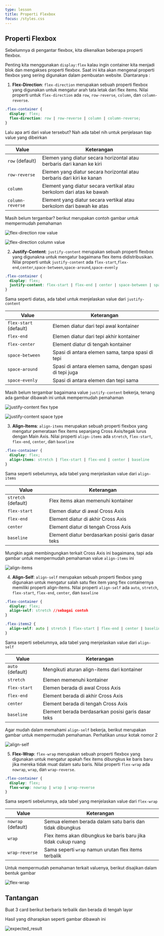 ```yaml
---
type: lesson
title: Properti Flexbox
focus: /styles.css
---
```


## Properti Flexbox

Sebelumnya di pengantar flexbox, kita dikenalkan beberapa properti flexbox. 

Penting kita menggunakan `display:flex` kalau ingin container kita menjadi blok dan mengakses properti flexbox. Saat ini kita akan mengenal properti flexbox yang sering digunakan dalam pembuatan website. Diantaranya :

1. **Flex-Direction**: `flex-direction` merupakan sebuah properti flexbox yang digunakan untuk mengatur arah tata letak dari flex items. Nilai properti untuk `flex-direction` ada `row`, `row-reverse`, `column`, dan `column-reverse`.

```css
.flex-container {
  display: flex;
  flex-direction: row | row-reverse | column | column-reverse;
}
```
Lalu apa arti dari value tersebut? Nah ada tabel nih untuk penjelasan tiap value yang dibeirkan

| Value | Keterangan |
|----------|----------|
|`row` (default)|Elemen yang diatur secara horizontal atau berbaris dari kanan ke kiri|
|`row-reverse`|Elemen yang diatur secara horizontal atau berbaris dari kiri ke kanan|
|`column`|Element yang diatur secara vertikal atau berkolom dari atas ke bawah|
|`column-reverse`|Element yang diatur secara vertikal atau berkolom dari bawah ke atas|

Masih belum tergambar? berikut merupakan contoh gambar untuk mempermudah pemahaman

![flex-direction row value](./_assets/flex-direction-row-type.png)

![flex-direction column value](./_assets/flex-direction-column-type.png)

2. **Justify-Content**: `justify-content` merupakan sebuah properti flexbox yang digunakna untuk mengatur bagaimana flex items didistribusikan. Nilai properti untuk `justify-content` ada `flex-start`,`flex-end`,`center`,`space-between`,`space-around`,`space-evenly`

```css
.flex-container {
  display: flex;
  justify-content: flex-start | flex-end | center | space-between | space-around | space-evenly
}
```

Sama seperti diatas, ada tabel untuk menjelaskan value dari `justify-content`

| Value | Keterangan |
|----------|----------|
|`flex-start` (default)|Elemen diatur dari tepi awal kontainer|
|`flex-end`|Elemen diatur dari tepi akhir kontainer|
|`flex-center`|Element diatur di tengah kontainer|
|`space-between`|Spasi di antara elemen sama, tanpa spasi di tepi|
|`space-around`|Spasi di antara elemen sama, dengan spasi di tepi juga|
|`space-evenly`|Spasi di antara elemen dan tepi sama|

Masih belum tergambar bagaimana value `justify-content` bekerja, tenang ada gambar dibawah ini untuk mempermudah pemahaman

![justify-content flex type](./_assets/justify-content-flex-type.png)

![justify-content space type](./_assets/justify-content-space-type.png)

3. **Align-Items**: `align-items` merupakan sebuah properti flexbox yang mengatur pemerataan flex items sepanjang Cross Axis/tegak lurus dengan Main Axis. Nilai properti `align-items` ada `stretch`, `flex-start`, `flex-end`, `center`, dan `baseline` 

```css
.flex-container {
  display: flex;
  align-items: stretch | flex-start | flex-end | center | baseline 
}
```

Sama seperti sebelumnya, ada tabel yang menjelaskan value dari `align-items`

| Value | Keterangan |
|----------|----------|
|`stretch` (default)|Flex items akan memenuhi kontainer|
|`flex-start`|Elemen diatur di awal Cross Axis|
|`flex-end`|Element diatur di akhir Cross Axis|
|`center`|Element diatur di tengah Cross Axis|
|`baseline`|Element diatur berdasarkan posisi garis dasar teks|

Mungkin agak membingungkan terkait Cross Axis ini bagaimana, tapi ada gambar untuk mempermudah pemahaman value `align-items` ini

![align-items](./_assets/align-items.png)

4. **Align-Self**: `align-self` merupakan sebuah properti flexbox yang digunakan untuk mengatur salah satu flex item yang flex containernya memiliki properti align-items. Nilai properti `align-self` ada `auto`, `stretch`, `flex-start`, `flex-end`, `center`, dan `baseline`

```css
.flex-container {
  display: flex;
  align-self: stretch //sebagai contoh 
}

.flex-items2 {
  align-self: auto | stretch | flex-start | flex-end | center | baseline
}
```
Sama seperti sebelumnya, ada tabel yang menjelaskan value dari `align-self`

| Value | Keterangan |
|----------|----------|
|`auto` (default)|Mengikuti aturan align-items dari kontainer|
|`stretch`|Elemen memenuhi kontainer|
|`flex-start`|Elemen berada di awal Cross Axis|
|`flex-end`|Element berada di akhir Cross Axis|
|`center`|Element berada di tengah Cross Axis|
|`baseline`|Element berada berdasarkan posisi garis dasar teks|

Agar mudah dalam memahami `align-self` bekerja, berikut merupakan gambar untuk mempermudah pemahaman. Perhatikan unsur kotak nomor 2

![align-self](./_assets/align-self.png)

5. **Flex-Wrap**: `flex-wrap` merupakan sebuah properti flexbox yang digunakan untuk mengatur apakah flex items dibungkus ke baris baru jika mereka tidak muat dalam satu baris. Nilai properti `flex-wrap` ada `nowrap`, `wrap`, dan `wrap-reverse`.

```css
.flex-container {
  display: flex;
  flex-wrap: nowrap | wrap | wrap-reverse 
}
```

Sama seperti sebelumnya, ada tabel yang menjelaskan value dari `flex-wrap`

| Value | Keterangan |
|----------|----------|
|`nowrap` (default)|Semua elemen berada dalam satu baris dan tidak dibungkus|
|`wrap`|Flex items akan dibungkus ke baris baru jika tidak cukup ruang|
|`wrap-reverse`|Sama seperti `wrap` namun urutan flex items terbalik|

Untuk mempermudah pemahaman terkait valuenya, berikut disajikan dalam bentuk gambar

![flex-wrap](./_assets/flex-wrap.png)

## Tantangan

Buat 3 card berikut berbaris terbalik dan berada di tengah layar

Hasil yang diharapkan seperti gambar dibawah ini

![expected_result](./_assets/result_challenge.png)